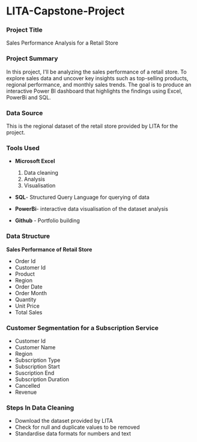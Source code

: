 # LITA-Capstone-Project

### Project Title
Sales Performance Analysis for a Retail Store

### Project Summary
In this project, I'll be analyzing the sales performance of a retail store. To explore sales data and uncover key insights such as top-selling products, regional performance, and monthly sales trends. The goal is to produce an interactive Power BI dashboard that highlights the findings using Excel, PowerBi and SQL.

### Data Source
This is the regional dataset of the retail store provided by LITA for the project.

### Tools Used
- **Microsoft Excel**
  1. Data cleaning
  2. Analysis
  3. Visualisation
  
- **SQL**- Structured Query Language for querying of data

- **PowerBi**- interactive data visualisation of the dataset analysis

- **Github** - Portfolio building
  
### Data Structure
**Sales Performance of Retail Store**
- Order Id
- Customer Id
- Product
- Region
- Order Date
- Order Month
- Quantity
- Unit Price
- Total Sales

### Customer Segmentation for a Subscription Service 
- Customer Id
- Customer Name
- Region
- Subscription Type
- Subscription Start
- Suscription End
- Subscription Duration
- Cancelled
- Revenue

### Steps In Data Cleaning
- Download the dataset provided by LITA
- Check for null and duplicate values to be removed
- Standardise data formats for numbers and text

### 
